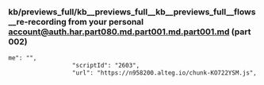 ### kb/previews_full/kb__previews_full__kb__previews_full__flows__re-recording from your personal account@auth.har.part080.md.part001.md.part001.md (part 002)

```md
me": "",
                  "scriptId": "2603",
                  "url": "https://n958200.alteg.io/chunk-KO722YSM.js",
                  
```

```
